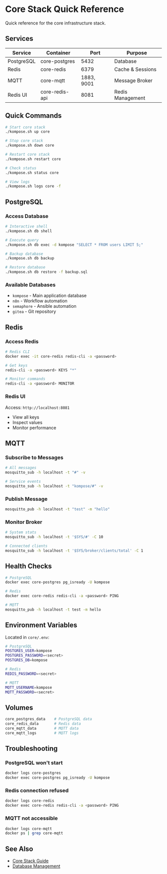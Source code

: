 # Core Stack Quick Reference

Quick reference for the core infrastructure stack.

## Services

| Service | Container | Port | Purpose |
|---------|-----------|------|---------|
| PostgreSQL | core-postgres | 5432 | Database |
| Redis | core-redis | 6379 | Cache & Sessions |
| MQTT | core-mqtt | 1883, 9001 | Message Broker |
| Redis UI | core-redis-api | 8081 | Redis Management |

## Quick Commands

```bash
# Start core stack
./kompose.sh up core

# Stop core stack
./kompose.sh down core

# Restart core stack
./kompose.sh restart core

# Check status
./kompose.sh status core

# View logs
./kompose.sh logs core -f
```

## PostgreSQL

### Access Database
```bash
# Interactive shell
./kompose.sh db shell

# Execute query
./kompose.sh db exec -d kompose "SELECT * FROM users LIMIT 5;"

# Backup database
./kompose.sh db backup

# Restore database
./kompose.sh db restore -f backup.sql
```

### Available Databases
- `kompose` - Main application database
- `n8n` - Workflow automation
- `semaphore` - Ansible automation
- `gitea` - Git repository

## Redis

### Access Redis
```bash
# Redis CLI
docker exec -it core-redis redis-cli -a <password>

# Get keys
redis-cli -a <password> KEYS "*"

# Monitor commands
redis-cli -a <password> MONITOR
```

### Redis UI
Access: `http://localhost:8081`
- View all keys
- Inspect values
- Monitor performance

## MQTT

### Subscribe to Messages
```bash
# All messages
mosquitto_sub -h localhost -t "#" -v

# Service events
mosquitto_sub -h localhost -t "kompose/#" -v
```

### Publish Message
```bash
mosquitto_pub -h localhost -t "test" -m "hello"
```

### Monitor Broker
```bash
# System stats
mosquitto_sub -h localhost -t '$SYS/#' -C 10

# Connected clients
mosquitto_sub -h localhost -t '$SYS/broker/clients/total' -C 1
```

## Health Checks

```bash
# PostgreSQL
docker exec core-postgres pg_isready -U kompose

# Redis
docker exec core-redis redis-cli -a <password> PING

# MQTT
mosquitto_pub -h localhost -t test -m hello
```

## Environment Variables

Located in `core/.env`:

```bash
# PostgreSQL
POSTGRES_USER=kompose
POSTGRES_PASSWORD=<secret>
POSTGRES_DB=kompose

# Redis
REDIS_PASSWORD=<secret>

# MQTT
MQTT_USERNAME=kompose
MQTT_PASSWORD=<secret>
```

## Volumes

```bash
core_postgres_data    # PostgreSQL data
core_redis_data       # Redis data
core_mqtt_data        # MQTT data
core_mqtt_logs        # MQTT logs
```

## Troubleshooting

### PostgreSQL won't start
```bash
docker logs core-postgres
docker exec core-postgres pg_isready -U kompose
```

### Redis connection refused
```bash
docker logs core-redis
docker exec core-redis redis-cli -a <password> PING
```

### MQTT not accessible
```bash
docker logs core-mqtt
docker ps | grep core-mqtt
```

## See Also

- [Core Stack Guide](/stacks/core)
- [Database Management](/guide/database)
